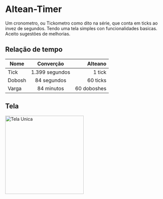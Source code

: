 # Altean-Timer
Um cronometro, ou Tickometro como dito na série, que conta em ticks ao invez de segundos. Tendo uma tela simples con funcionalidades basicas. Aceito sugestões de melhorias.
## Relação de tempo
| Nome   | Converção      | Alteano     |
| ------ |:--------------:| -----------:|
| Tick   | 1.399 segundos |   1 tick    |
| Dobosh | 84 segundos    |  60 ticks   |
| Varga  | 84 minutos     | 60 doboshes |

## Tela

<img src="https://user-images.githubusercontent.com/42722140/72735815-56b5e980-3b7b-11ea-89a6-0add54e03b60.png" alt="Tela Unica" width="250"/>
